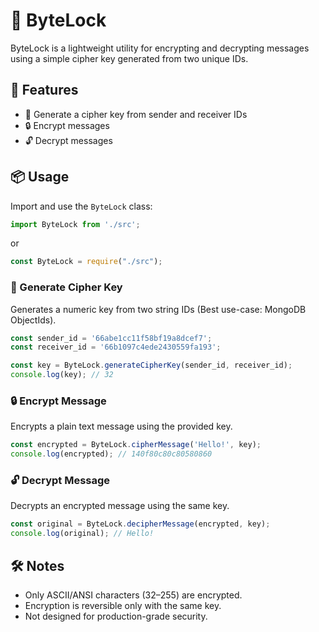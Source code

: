 # 🔐 ByteLock
ByteLock is a lightweight utility for encrypting and decrypting messages using a simple cipher key generated from two unique IDs.

## 🚀 Features
- 🔑 Generate a cipher key from sender and receiver IDs
- 🔒 Encrypt messages
- 🔓 Decrypt messages

## 📦 Usage
Import and use the `ByteLock` class:
```ts
import ByteLock from './src';
```
or
```ts
const ByteLock = require("./src");
```

### 🔑 Generate Cipher Key
Generates a numeric key from two string IDs (Best use-case: MongoDB ObjectIds).
```ts
const sender_id = '66abe1cc11f58bf19a8dcef7';
const receiver_id = '66b1097c4ede2430559fa193';

const key = ByteLock.generateCipherKey(sender_id, receiver_id);
console.log(key); // 32
```

### 🔒 Encrypt Message
Encrypts a plain text message using the provided key.
```ts
const encrypted = ByteLock.cipherMessage('Hello!', key);
console.log(encrypted); // 140f80c80c80580860
```

### 🔓 Decrypt Message
Decrypts an encrypted message using the same key.
```ts
const original = ByteLock.decipherMessage(encrypted, key);
console.log(original); // Hello!
```

## 🛠️ Notes
- Only ASCII/ANSI characters (32–255) are encrypted.
- Encryption is reversible only with the same key.
- Not designed for production-grade security.
